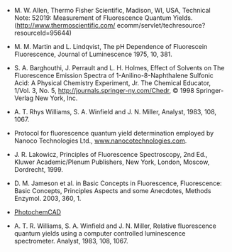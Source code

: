 - M. W. Allen, Thermo Fisher Scientific, Madison, WI, USA, Technical Note: 52019: Measurement of Fluorescence Quantum Yields. (http://www.thermoscientific.com/ ecomm/servlet/techresource?resourceId=95644)

- M. M. Martin and L. Lindqvist, The pH Dependence of Fluorescein Fluorescence, Journal of Luminescence 1975, 10, 381.

- S. A. Barghouthi, J. Perrault and L. H. Holmes, Effect of Solvents on The Fluorescence Emission Spectra of 1-Anilino-8-Naphthalene Sulfonic Acid: A Physical Chemistry Experiment, Jr. The Chemical Educator, 1/Vol. 3, No. 5, http://journals.springer-ny.com/Chedr, &#169; 1998 Springer-Verlag New York, Inc.

- A. T. Rhys Williams, S. A. Winfield and J. N. Miller, Analyst, 1983, 108, 1067.

- Protocol for fluorescence quantum yield determination employed by Nanoco Technologies Ltd., www.nanocotechnologies.com.

- J. R. Lakowicz, Principles of Fluorescence Spectroscopy, 2nd Ed., Kluwer Academic/Plenum Publishers, New York, London, Moscow, Dordrecht, 1999.

- D. M. Jameson et al. in Basic Concepts in Fluorescence, Fluorescence: Basic Concepts, Principles Aspects and some Anecdotes, Methods Enzymol. 2003, 360, 1.

- [PhotochemCAD](http://omlc.ogi.edu/spectra/PhotochemCAD/index.html)

- A. T. R. Williams, S. A. Winfield and J. N. Miller, Relative fluorescence quantum yields using a computer controlled luminescence spectrometer. Analyst, 1983, 108, 1067.

